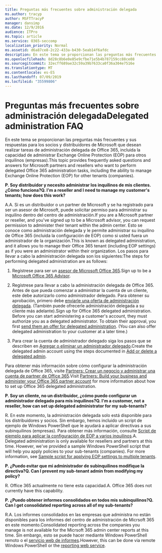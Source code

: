```yaml
---
title: Preguntas más frecuentes sobre administración delegada
ms.author: tracyp
author: MSFTTracyP
manager: dansimp
ms.date: 12/9/2016
audience: ITPro
ms.topic: article
ms.service: O365-seccomp
localization_priority: Normal
ms.assetid: d6a87ce8-2c22-433a-b430-5eab14f6afdc
description: En este tema se proporcionan las preguntas más frecuentes y sus respuestas para los socios y distribuidores de Microsoft que desean realizar tareas de administración delegada de Office 365, incluida la capacidad de administrar Exchange Online Protection (EOP) para otros inquilinos (empresas).
ms.openlocfilehash: 8d28c8b6e0e85e9cfbe71e5b4b787159cc88ce08
ms.sourcegitcommit: 32ecff689ae32c59a39b7633ca0f36a304e7516e
ms.translationtype: MT
ms.contentlocale: es-ES
ms.lasthandoff: 07/09/2019
ms.locfileid: "35599806"
---
```

# <a name="delegated-administration-faq"></a><span data-ttu-id="4acfc-103">Preguntas más frecuentes sobre administración delegada</span><span class="sxs-lookup"><span data-stu-id="4acfc-103">Delegated administration FAQ</span></span>

<span data-ttu-id="4acfc-104">En este tema se proporcionan las preguntas más frecuentes y sus respuestas para los socios y distribuidores de Microsoft que desean realizar tareas de administración delegada de Office 365, incluida la capacidad de administrar Exchange Online Protection (EOP) para otros inquilinos (empresas).</span><span class="sxs-lookup"><span data-stu-id="4acfc-104">This topic provides frequently asked questions and answers for Microsoft partners and resellers who want to perform delegated Office 365 administration tasks, including the ability to manage Exchange Online Protection (EOP) for other tenants (companies).</span></span>
  
 <span data-ttu-id="4acfc-105">**P. Soy distribuidor y necesito administrar los inquilinos de mis clientes. ¿Cómo funciona?**</span><span class="sxs-lookup"><span data-stu-id="4acfc-105">**Q. I'm a reseller and I need to manage my customer's tenants; how does this work?**</span></span>
  
<span data-ttu-id="4acfc-106">A.</span><span class="sxs-lookup"><span data-stu-id="4acfc-106">A.</span></span> <span data-ttu-id="4acfc-107">Si es un distribuidor o un partner de Microsoft y se ha registrado para ser un asesor de Microsoft, puede solicitar permiso para administrar su inquilino dentro del centro de administración.</span><span class="sxs-lookup"><span data-stu-id="4acfc-107">If you are a Microsoft partner or reseller, and you've signed up to be a Microsoft advisor, you can request permission to administer their tenant within the admin center.</span></span> <span data-ttu-id="4acfc-108">Esto se conoce como administración delegada y le permite administrar su inquilino de Office 365 (incluida la configuración de EOP) como si usted fuera un administrador de la organización.</span><span class="sxs-lookup"><span data-stu-id="4acfc-108">This is known as delegated administration, and it allows you to manage their Office 365 tenant (including EOP settings) as if you were an administrator within their organization.</span></span> <span data-ttu-id="4acfc-109">Los pasos para llevar a cabo la administración delegada son los siguientes:</span><span class="sxs-lookup"><span data-stu-id="4acfc-109">The steps for performing delegated administration are as follows:</span></span>
  
1. <span data-ttu-id="4acfc-110">Regístrese para ser un [asesor de Microsoft Office 365](https://aka.ms/cloudbenefits).</span><span class="sxs-lookup"><span data-stu-id="4acfc-110">Sign up to be a [Microsoft Office 365 Advisor](https://aka.ms/cloudbenefits).</span></span>
    
2. <span data-ttu-id="4acfc-p102">Regístrese para llevar a cabo la administración delegada de Office 365. Antes de que pueda comenzar a administrar la cuenta de un cliente, este debe autorizarlo como administrador delegado. Para obtener su aprobación, primero debe [enviarle una oferta de administración delegada](https://go.microsoft.com/fwlink/?LinkId=396829). (También puede ofrecerle administración delegada a su cliente más adelante).</span><span class="sxs-lookup"><span data-stu-id="4acfc-p102">Sign up for Office 365 delegated administration. Before you can start administering a customer's account, they must authorize you as a delegated administrator. To obtain their approval, you first [send them an offer for delegated administration](https://go.microsoft.com/fwlink/?LinkId=396829). (You can also offer delegated administration to your customer at a later time.)</span></span> 
    
3. <span data-ttu-id="4acfc-115">Para crear la cuenta de administrador delegado siga los pasos que se describen en [Agregar o eliminar un administrador delegado](https://go.microsoft.com/fwlink/?LinkId=396831).</span><span class="sxs-lookup"><span data-stu-id="4acfc-115">Create the delegated admin account using the steps documented in [Add or delete a delegated admin](https://go.microsoft.com/fwlink/?LinkId=396831).</span></span>
    
<span data-ttu-id="4acfc-116">Para obtener más información sobre cómo configurar la administración delegada de Office 365, visite [Partners: Crear un negocio y administrar una cuenta de partner de Office 365](https://go.microsoft.com/fwlink/?LinkId=301485).</span><span class="sxs-lookup"><span data-stu-id="4acfc-116">Visit [Partners: Build your business and administer your Office 365 partner account](https://go.microsoft.com/fwlink/?LinkId=301485) for more information about how to set up Office 365 delegated administration.</span></span> 
  
 <span data-ttu-id="4acfc-117">**P. Soy un cliente, no un distribuidor, ¿cómo puedo configurar un administrador delegado para mis inquilinos?**</span><span class="sxs-lookup"><span data-stu-id="4acfc-117">**Q. I'm a customer, not a reseller, how can set up delegated administrator for my sub-tenants?**</span></span>
  
<span data-ttu-id="4acfc-p103">R. En este momento, la administración delegada solo está disponible para los distribuidores y socios. Sin embargo, hemos incluido un script de ejemplo de Windows PowerShell que le ayudará a aplicar directivas a sus subinquilinos (empresas). Para obtener más información, consulte [Script de ejemplo para aplicar la configuración de EOP a varios inquilinos](sample-script-for-applying-eop-settings-to-multiple-tenants.md).</span><span class="sxs-lookup"><span data-stu-id="4acfc-p103">A. Delegated administration is only available for resellers and partners at this time. However, we've provided a sample Windows PowerShell script that will help you apply policies to your sub-tenants (companies). For more information, see [Sample script for applying EOP settings to multiple tenants](sample-script-for-applying-eop-settings-to-multiple-tenants.md).</span></span>
  
 <span data-ttu-id="4acfc-122">**P. ¿Puedo evitar que mi administrador de subinquilinos modifique la directiva?**</span><span class="sxs-lookup"><span data-stu-id="4acfc-122">**Q. Can I prevent my sub-tenant admin from modifying my policy?**</span></span>
  
<span data-ttu-id="4acfc-p104">R. Office 365 actualmente no tiene esta capacidad.</span><span class="sxs-lookup"><span data-stu-id="4acfc-p104">A. Office 365 does not currently have this capability.</span></span>
  
 <span data-ttu-id="4acfc-125">**P. ¿Puedo obtener informes consolidados en todos mis subinquilinos?**</span><span class="sxs-lookup"><span data-stu-id="4acfc-125">**Q. Can I get consolidated reporting across all of my sub-tenants?**</span></span>
  
<span data-ttu-id="4acfc-126">R.</span><span class="sxs-lookup"><span data-stu-id="4acfc-126">A.</span></span> <span data-ttu-id="4acfc-127">Los informes consolidados en las empresas que administra no están disponibles para los informes del centro de administración de Micrsoft 365 en este momento.</span><span class="sxs-lookup"><span data-stu-id="4acfc-127">Consolidated reporting across the companies you manage is not available for the Micrsoft 365 admin center reports at this time.</span></span> <span data-ttu-id="4acfc-128">Sin embargo, esto se puede hacer mediante Windows PowerShell remoto o el [servicio web de informes](https://go.microsoft.com/fwlink/?LinkId=279926).</span><span class="sxs-lookup"><span data-stu-id="4acfc-128">However, this can be done via remote Windows PowerShell or the [reporting web service](https://go.microsoft.com/fwlink/?LinkId=279926).</span></span> 
  

